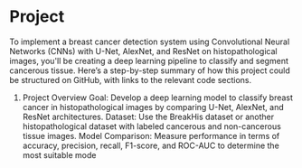 # Project
To implement a breast cancer detection system using Convolutional Neural Networks (CNNs) with U-Net, AlexNet, and ResNet on histopathological images, you'll be creating a deep learning pipeline to classify and segment cancerous tissue. Here’s a step-by-step summary of how this project could be structured on GitHub, with links to the relevant code sections.

1. Project Overview
Goal: Develop a deep learning model to classify breast cancer in histopathological images by comparing U-Net, AlexNet, and ResNet architectures.
Dataset: Use the BreakHis dataset or another histopathological dataset with labeled cancerous and non-cancerous tissue images.
Model Comparison: Measure performance in terms of accuracy, precision, recall, F1-score, and ROC-AUC to determine the most suitable mode
